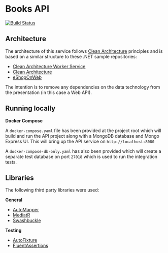 # Books API 
[![Build Status](https://dev.azure.com/oroberts221/Books/_apis/build/status/owen-roberts.books-api?branchName=main)](https://dev.azure.com/oroberts221/Books/_build/latest?definitionId=1&branchName=main)

## Architecture 
The architecture of this service follows [Clean Architecture](https://blog.cleancoder.com/uncle-bob/2012/08/13/the-clean-architecture.html) principles and is based on a similar structure to these .NET sample repositories: 
- [Clean Architecture Worker Service](https://github.com/ardalis/CleanArchitecture.WorkerService)
- [Clean Architecture](https://github.com/ardalis/CleanArchitecture#table-of-contents) 
- [eShopOnWeb](https://github.com/dotnet-architecture/eShopOnWeb)

The intention is to remove any dependencies on the data technology from the presentation (in this case a Web API). 

## Running locally
**Docker Compose**

A `docker-compose.yaml` file has been provided at the project root which will build and run the API project along with a MongoDB database and Mongo Express UI. 
This will bring up the API service on `http://localhost:8080`

A `docker-compose-db-only.yaml` has also been provided which will create a separate test database on port `27018` which is used to run the integration tests. 

## Libraries
The following third party libraries were used: 

**General**
- [AutoMapper](https://automapper.org/)
- [MediatR](https://github.com/jbogard/MediatR)
- [Swashbuckle](https://github.com/domaindrivendev/Swashbuckle.AspNetCore)

**Testing**
- [AutoFixture](https://autofixture.github.io/)
- [FluentAssertions](https://fluentassertions.com/)



